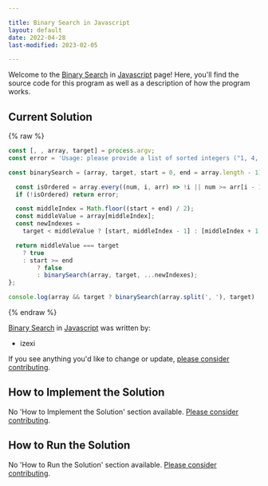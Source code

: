 ```yaml
---

title: Binary Search in Javascript
layout: default
date: 2022-04-28
last-modified: 2023-02-05

---
```


Welcome to the [Binary Search](https://sampleprograms.io/projects/binary-search) in [Javascript](https://sampleprograms.io/languages/javascript) page! Here, you'll find the source code for this program as well as a description of how the program works.

## Current Solution

{% raw %}

```javascript
const [, , array, target] = process.argv;
const error = 'Usage: please provide a list of sorted integers ("1, 4, 5, 11, 12") and the integer to find ("11")';

const binarySearch = (array, target, start = 0, end = array.length - 1) => {

  const isOrdered = array.every((num, i, arr) => !i || num >= arr[i - 1]);
  if (!isOrdered) return error;

  const middleIndex = Math.floor((start + end) / 2);
  const middleValue = array[middleIndex];
  const newIndexes =
    target < middleValue ? [start, middleIndex - 1] : [middleIndex + 1, end];

  return middleValue === target
    ? true
    : start >= end
        ? false
        : binarySearch(array, target, ...newIndexes);
};

console.log(array && target ? binarySearch(array.split(', '), target) : error);
```

{% endraw %}

[Binary Search](https://sampleprograms.io/projects/binary-search) in [Javascript](https://sampleprograms.io/languages/javascript) was written by:

- izexi

If you see anything you'd like to change or update, [please consider contributing](https://github.com/TheRenegadeCoder/sample-programs).

## How to Implement the Solution

No 'How to Implement the Solution' section available. [Please consider contributing](https://github.com/TheRenegadeCoder/sample-programs-website).

## How to Run the Solution

No 'How to Run the Solution' section available. [Please consider contributing](https://github.com/TheRenegadeCoder/sample-programs-website).